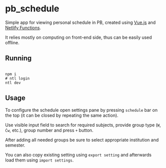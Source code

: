 # pb\_schedule

Simple app for viewing personal schedule in PB, created using [Vue.js](https://vuejs.org/) and [Netlify Functions](https://www.netlify.com/products/functions/).

It relies mostly on computing on front-end side, thus can be easily used offline.

## Running

```console

npm i
# ntl login
ntl dev

```

## Usage

To configure the schedule open settings pane by pressing `schedule` bar on the top (it can be closed by repeating the same action).

Use visible input field to search for required subjects, provide group type (`W`, `Ćw`, etc.), group number and press `+` button.

After adding all needed groups be sure to select appropriate institution and semester.

You can also copy existing setting using `export setting` and afterwards load them using `import settings`.
